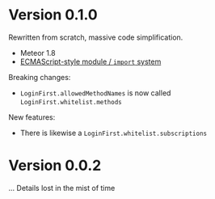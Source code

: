 # Version 0.1.0

Rewritten from scratch, massive code simplification.

- Meteor 1.8
- [ECMAScript-style module / `import` system](https://docs.meteor.com/packages/modules.html#Enabling-modules)

Breaking changes:

- `LoginFirst.allowedMethodNames` is now called `LoginFirst.whitelist.methods`

New features:

- There is likewise a `LoginFirst.whitelist.subscriptions`


# Version 0.0.2

... Details lost in the mist of time
